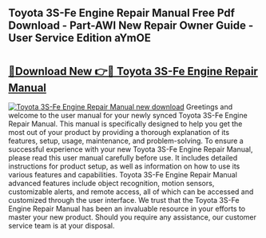 ## Toyota 3S-Fe Engine Repair Manual Free Pdf Download - Part-AWI New Repair Owner Guide - User Service Edition aYmOE

# <h2><a href="http://cf23215.oget.top/?id=Toyota+3S-Fe+Engine+Repair+Manual">🔗Download New 👉🔴 Toyota 3S-Fe Engine Repair Manual</a></h2>

[![Toyota 3S-Fe Engine Repair Manual new download](https://i.imgur.com/5g1atiW.png)](http://cf23215.oget.top/?id=Toyota+3S-Fe+Engine+Repair+Manual)
Greetings and welcome to the user manual for your newly synced Toyota 3S-Fe Engine Repair Manual. This manual is specifically designed to help you get the most out of your product by providing a thorough explanation of its features, setup, usage, maintenance, and problem-solving. To ensure a successful experience with your new Toyota 3S-Fe Engine Repair Manual, please read this user manual carefully before use. It includes detailed instructions for product setup, as well as information on how to use its various features and capabilities. Toyota 3S-Fe Engine Repair Manual advanced features include object recognition, motion sensors, customizable alerts, and remote access, all of which can be accessed and customized through the user interface. We trust that the Toyota 3S-Fe Engine Repair Manual has been an invaluable resource in your efforts to master your new product. Should you require any assistance, our customer service team is at your disposal.
